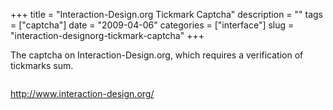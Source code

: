 +++
title = "Interaction-Design.org Tickmark Captcha"
description = ""
tags = ["captcha"]
date = "2009-04-06"
categories = ["interface"]
slug = "interaction-designorg-tickmark-captcha"
+++


<p>The captcha on Interaction-Design.org, which requires a verification of tickmarks sum.</p>
<div id="screens-full" class="clear"><div class="fullimg clear"><a href="/media/interface/interactiondesignorg-tickmark-captcha-1.png" class="group" rel="group" title="1. "><img src="/media/interface/interactiondesignorg-tickmark-captcha-1.png" alt="" class="img-responsive"></a></div></div>        
<p><a href="http://www.interaction-design.org/">http://www.interaction-design.org/</a></p>

